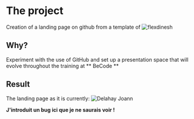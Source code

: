 # The project

Creation of a landing page on github from a template of ![flexdinesh](https://github.com/flexdinesh/dev-landing-page#github-pages)

## Why?

Experiment with the use of GitHub and set up a presentation space that will evolve throughout the training at ** BeCode **

## Result

The landing page as it is currently: ![Delahay Joann](https://delahayjoann.github.io/)



__J'introduit un bug ici que je ne saurais voir !__